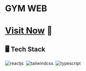 # GYM WEB

# [Visit Now](https://7571adad.gym-web-1bm.pages.dev) 🚀

## 🖥️ Tech Stack
![reactjs](https://img.shields.io/badge/React-20232A?style=for-the-badge&logo=react&logoColor=61DAFB)&nbsp;
![tailwindcss](https://img.shields.io/badge/Tailwind_CSS-38B2AC?style=for-the-badge&logo=tailwind-css&logoColor=white)&nbsp;
![typescript](https://img.shields.io/badge/Typescript-path?color=blue)&nbsp;
